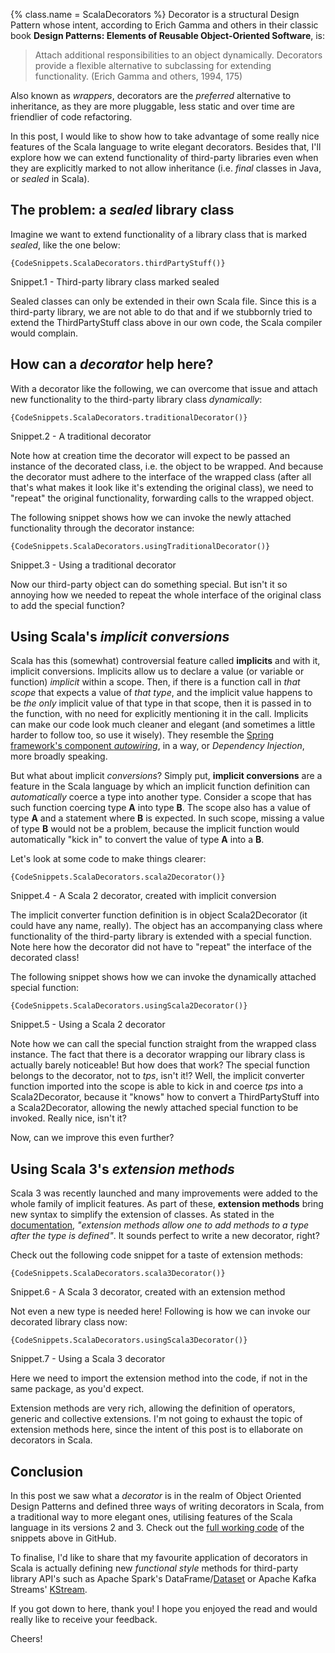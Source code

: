 {%
  class.name = ScalaDecorators
%}
Decorator is a structural Design Pattern whose intent, according to Erich Gamma and others in their classic book
**Design Patterns: Elements of Reusable Object-Oriented Software**, is:

> Attach additional responsibilities to an object dynamically. Decorators provide a flexible alternative to subclassing
> for extending functionality. (Erich Gamma and others, 1994, 175)

Also known as *wrappers*, decorators are the *preferred* alternative to inheritance, as they are more pluggable, less
static and over time are friendlier of code refactoring.

In this post, I would like to show how to take advantage of some really nice features of the Scala language to write
elegant decorators. Besides that, I'll explore how we can extend functionality of third-party libraries even when they
are explicitly marked to not allow inheritance (i.e. *final* classes in Java, or *sealed* in Scala).

## The problem: a *sealed* library class

Imagine we want to extend functionality of a library class that is marked *sealed*, like the one below:

``` lang-scala
{CodeSnippets.ScalaDecorators.thirdPartyStuff()}
```
<div class="aside"><figcaption>Snippet.1 - Third-party library class marked sealed</figcaption></div>

Sealed classes can only be extended in their own Scala file. Since this is a third-party library, we are not able to do
that and if we stubbornly tried to extend the ThirdPartyStuff class above in our own code, the Scala compiler would
complain.

## How can a *decorator* help here?

With a decorator like the following, we can overcome that issue and attach new functionality to the third-party library
class *dynamically*:

``` lang-scala
{CodeSnippets.ScalaDecorators.traditionalDecorator()}
```
<div class="aside"><figcaption>Snippet.2 - A traditional decorator</figcaption></div>

Note how at creation time the decorator will expect to be passed an instance of the decorated class, i.e. the object to
be wrapped. And because the decorator must adhere to the interface of the wrapped class (after all that's what makes it
look like it's extending the original class), we need to "repeat" the original functionality, forwarding calls to the
wrapped object.

The following snippet shows how we can invoke the newly attached functionality through the decorator instance:

``` lang-scala
{CodeSnippets.ScalaDecorators.usingTraditionalDecorator()}
```
<div class="aside"><figcaption>Snippet.3 - Using a traditional decorator</figcaption></div>

Now our third-party object can do something special. But isn't it so annoying how we needed to repeat the whole
interface of the original class to add the special function?

## Using Scala's *implicit conversions*

Scala has this (somewhat) controversial feature called **implicits** and with it, implicit conversions. Implicits allow
us to declare a value (or variable or function) *implicit* within a scope. Then, if there is a function call in *that
scope* that expects a value of *that type*, and the implicit value happens to be *the only* implicit value of that type
in that scope, then it is passed in to the function, with no need for explicitly mentioning it in the call. Implicits
can make our code look much cleaner and elegant (and sometimes a little harder to follow too, so use it wisely). They
resemble the [Spring framework's component *autowiring*](https://www.baeldung.com/spring-autowire), in a way, or
*Dependency Injection*, more broadly speaking.

But what about implicit *conversions*? Simply put, **implicit conversions** are a feature in the Scala language by which
an implicit function definition can *automatically* coerce a type into another type. Consider a scope that has such
function coercing type **A** into type **B**. The scope also has a value of type **A** and a statement where **B** is
expected. In such scope, missing a value of type **B** would not be a problem, because the implicit function would
automatically "kick in" to convert the value of type **A** into a **B**.

Let's look at some code to make things clearer:

``` lang-scala
{CodeSnippets.ScalaDecorators.scala2Decorator()}
```
<div class="aside"><figcaption>Snippet.4 - A Scala 2 decorator, created with implicit conversion</figcaption></div>

The implicit converter function definition is in object Scala2Decorator (it could have any name, really). The object has
an accompanying class where functionality of the third-party library is extended with a special function. Note here how
the decorator did not have to "repeat" the interface of the decorated class!

The following snippet shows how we can invoke the dynamically attached special function:

``` lang-scala
{CodeSnippets.ScalaDecorators.usingScala2Decorator()}
```
<div class="aside"><figcaption>Snippet.5 - Using a Scala 2 decorator</figcaption></div>

Note how we can call the special function straight from the wrapped class instance. The fact that there is a decorator
wrapping our library class is actually barely noticeable! But how does that work? The special function belongs to the
decorator, not to *tps*, isn't it!? Well, the implicit converter function imported into the scope is able to kick in and
coerce *tps* into a Scala2Decorator, because it "knows" how to convert a ThirdPartyStuff into a Scala2Decorator,
allowing the newly attached special function to be invoked. Really nice, isn't it?

Now, can we improve this even further?

## Using Scala 3's *extension methods*

Scala 3 was recently launched and many improvements were added to the whole family of implicit features. As part of
these, **extension methods** bring new syntax to simplify the extension of classes. As stated in the
[documentation](https://docs.scala-lang.org/scala3/reference/contextual/extension-methods.html), *"extension methods
allow one to add methods to a type after the type is defined"*. It sounds perfect to write a new decorator, right?

Check out the following code snippet for a taste of extension methods:

``` lang-scala
{CodeSnippets.ScalaDecorators.scala3Decorator()}
```
<div class="aside"><figcaption>Snippet.6 - A Scala 3 decorator, created with an extension method</figcaption></div>

Not even a new type is needed here! Following is how we can invoke our decorated library class now:

``` lang-scala
{CodeSnippets.ScalaDecorators.usingScala3Decorator()}
```
<div class="aside"><figcaption>Snippet.7 - Using a Scala 3 decorator</figcaption></div>

Here we need to import the extension method into the code, if not in the same package, as you'd expect.

Extension methods are very rich, allowing the definition of operators, generic and collective extensions. I'm not going
to exhaust the topic of extension methods here, since the intent of this post is to ellaborate on decorators in Scala.

## Conclusion

In this post we saw what a *decorator* is in the realm of Object Oriented Design Patterns and defined three ways of
writing decorators in Scala, from a traditional way to more elegant ones, utilising features of the Scala language in
its versions 2 and 3. Check out the [full working code](https://github.com/talestonini/scala-decorators) of the snippets
above in GitHub.

To finalise, I'd like to share that my favourite application of decorators in Scala is actually defining new *functional
style* methods for third-party library API's such as Apache Spark's
DataFrame/[Dataset](https://spark.apache.org/docs/3.1.2/api/scala/org/apache/spark/sql/Dataset.html) or
Apache Kafka Streams' [KStream](https://kafka.apache.org/27/javadoc/org/apache/kafka/streams/kstream/KStream.html).

If you got down to here, thank you! I hope you enjoyed the read and would really like to receive your feedback.

Cheers!
